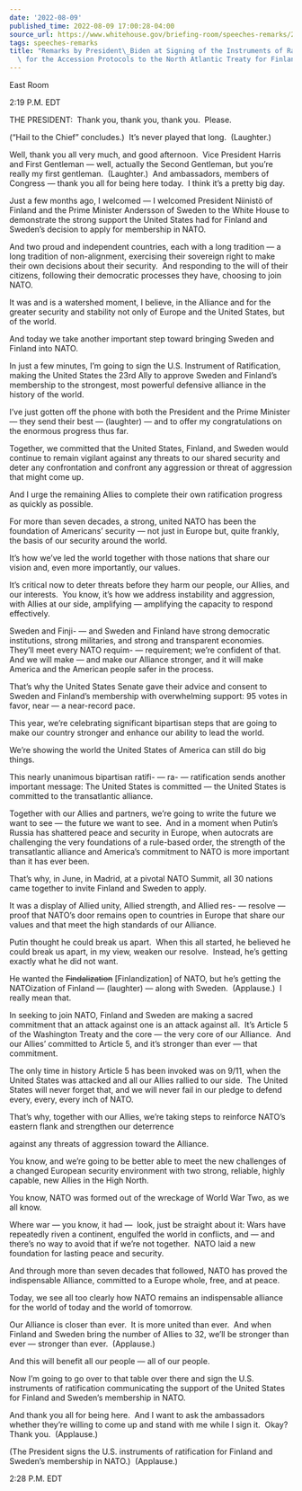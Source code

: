 ```yaml
---
date: '2022-08-09'
published_time: 2022-08-09 17:00:28-04:00
source_url: https://www.whitehouse.gov/briefing-room/speeches-remarks/2022/08/09/remarks-by-president-biden-at-signing-of-the-instruments-of-ratifications-for-the-accession-protocols-to-the-north-atlantic-treaty-for-finland-and-sweden/
tags: speeches-remarks
title: "Remarks by President\_Biden at Signing of the Instruments of Ratifications\
  \ for the Accession Protocols to the North Atlantic Treaty for Finland and\_Sweden"
---
```

 
East Room

2:19 P.M. EDT

THE PRESIDENT:  Thank you, thank you, thank you.  Please. 

(“Hail to the Chief” concludes.)  It’s never played that long. 
(Laughter.) 

Well, thank you all very much, and good afternoon.  Vice President
Harris and First Gentleman — well, actually the Second Gentleman, but
you’re really my first gentleman.  (Laughter.)  And ambassadors, members
of Congress — thank you all for being here today.  I think it’s a pretty
big day.

Just a few months ago, I welcomed — I welcomed President Niinistö of
Finland and the Prime Minister Andersson of Sweden to the White House to
demonstrate the strong support the United States had for Finland and
Sweden’s decision to apply for membership in NATO.

And two proud and independent countries, each with a long tradition — a
long tradition of non-alignment, exercising their sovereign right to
make their own decisions about their security.  And responding to the
will of their citizens, following their democratic processes they have,
choosing to join NATO.

It was and is a watershed moment, I believe, in the Alliance and for the
greater security and stability not only of Europe and the United States,
but of the world.

And today we take another important step toward bringing Sweden and
Finland into NATO.

In just a few minutes, I’m going to sign the U.S. Instrument of
Ratification, making the United States the 23rd Ally to approve Sweden
and Finland’s membership to the strongest, most powerful defensive
alliance in the history of the world.

I’ve just gotten off the phone with both the President and the Prime
Minister — they send their best — (laughter) — and to offer my
congratulations on the enormous progress thus far.

Together, we committed that the United States, Finland, and Sweden would
continue to remain vigilant against any threats to our shared security
and deter any confrontation and confront any aggression or threat of
aggression that might come up. 

And I urge the remaining Allies to complete their own ratification
progress as quickly as possible.

For more than seven decades, a strong, united NATO has been the
foundation of Americans’ security — not just in Europe but, quite
frankly, the basis of our security around the world. 

It’s how we’ve led the world together with those nations that share our
vision and, even more importantly, our values.

It’s critical now to deter threats before they harm our people, our
Allies, and our interests.  You know, it’s how we address instability
and aggression, with Allies at our side, amplifying — amplifying the
capacity to respond effectively.

Sweden and Finji- — and Sweden and Finland have strong democratic
institutions, strong militaries, and strong and transparent economies. 
They’ll meet every NATO requim- — requirement; we’re confident of that. 
And we will make — and make our Alliance stronger, and it will make
America and the American people safer in the process.

That’s why the United States Senate gave their advice and consent to
Sweden and Finland’s membership with overwhelming support: 95 votes in
favor, near — a near-record pace.

This year, we’re celebrating significant bipartisan steps that are going
to make our country stronger and enhance our ability to lead the world.

We’re showing the world the United States of America can still do big
things.

This nearly unanimous bipartisan ratifi- — ra- — ratification sends
another important message: The United States is committed — the United
States is committed to the transatlantic alliance.

Together with our Allies and partners, we’re going to write the future
we want to see — the future we want to see.  And in a moment when
Putin’s Russia has shattered peace and security in Europe, when
autocrats are challenging the very foundations of a rule-based order,
the strength of the transatlantic alliance and America’s commitment to
NATO is more important than it has ever been.

That’s why, in June, in Madrid, at a pivotal NATO Summit, all 30 nations
came together to invite Finland and Sweden to apply.

It was a display of Allied unity, Allied strength, and Allied res- —
resolve — proof that NATO’s door remains open to countries in Europe
that share our values and that meet the high standards of our Alliance.

  
Putin thought he could break us apart.  When this all started, he
believed he could break us apart, in my view, weaken our resolve. 
Instead, he’s getting exactly what he did not want.

He wanted the <s>Findalization</s> \[Finlandization\] of NATO, but he’s
getting the NATOization of Finland — (laughter) — along with Sweden. 
(Applause.)  I really mean that.

In seeking to join NATO, Finland and Sweden are making a sacred
commitment that an attack against one is an attack against all.  It’s
Article 5 of the Washington Treaty and the core — the very core of our
Alliance.  And our Allies’ committed to Article 5, and it’s stronger
than ever — that commitment.

The only time in history Article 5 has been invoked was on 9/11, when
the United States was attacked and all our Allies rallied to our side. 
The United States will never forget that, and we will never fail in our
pledge to defend every, every, every inch of NATO.

That’s why, together with our Allies, we’re taking steps to reinforce
NATO’s eastern flank and strengthen our deterrence

against any threats of aggression toward the Alliance.

You know, and we’re going to be better able to meet the new challenges
of a changed European security environment with two strong, reliable,
highly capable, new Allies in the High North.

You know, NATO was formed out of the wreckage of World War Two, as we
all know.

Where war — you know, it had —  look, just be straight about it: Wars
have repeatedly riven a continent, engulfed the world in conflicts, and
— and there’s no way to avoid that if we’re not together.  NATO laid a
new foundation for lasting peace and security.

And through more than seven decades that followed, NATO has proved the
indispensable Alliance, committed to a Europe whole, free, and at peace.

Today, we see all too clearly how NATO remains an indispensable alliance
for the world of today and the world of tomorrow.

Our Alliance is closer than ever.  It is more united than ever.  And
when Finland and Sweden bring the number of Allies to 32, we’ll be
stronger than ever — stronger than ever.  (Applause.) 

And this will benefit all our people — all of our people. 

Now I’m going to go over to that table over there and sign the U.S.
instruments of ratification communicating the support of the United
States for Finland and Sweden’s membership in NATO.

And thank you all for being here.  And I want to ask the ambassadors
whether they’re willing to come up and stand with me while I sign it. 
Okay?  Thank you.  (Applause.) 

(The President signs the U.S. instruments of ratification for Finland
and Sweden’s membership in NATO.)  (Applause.) 

2:28 P.M. EDT
